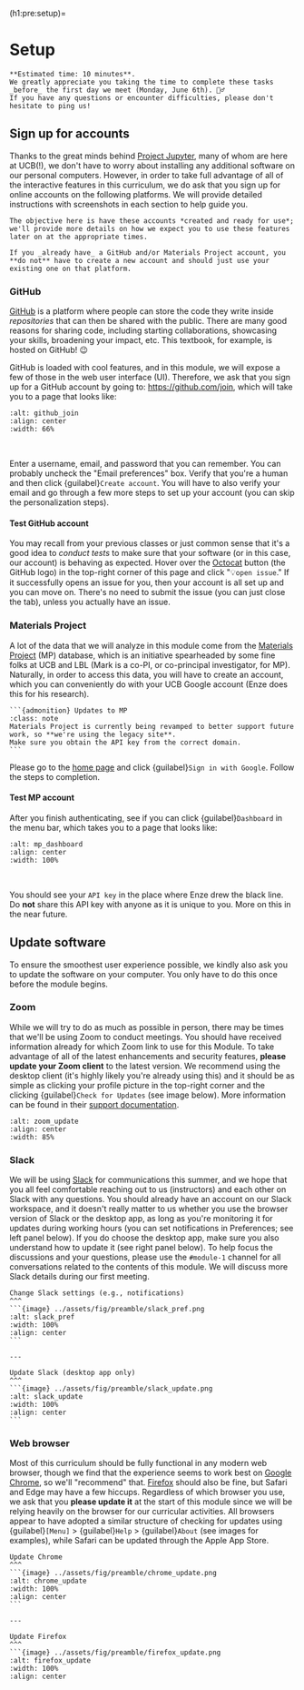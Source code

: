 (h1:pre:setup)=
# Setup


```{important}
**Estimated time: 10 minutes**. 
We greatly appreciate you taking the time to complete these tasks _before_ the first day we meet (Monday, June 6th). 🙇‍♂️
If you have any questions or encounter difficulties, please don't hesitate to ping us! 
```



## Sign up for accounts

Thanks to the great minds behind [Project Jupyter](https://jupyter.org/), many of whom are here at UCB(!), we don't have to worry about installing any additional software on our personal computers.
However, in order to take full advantage of all of the interactive features in this curriculum, we do ask that you sign up for online accounts on the following platforms.
We will provide detailed instructions with screenshots in each section to help guide you.

```{note}
The objective here is have these accounts *created and ready for use*; we'll provide more details on how we expect you to use these features later on at the appropriate times.
```

```{note}
If you _already have_ a GitHub and/or Materials Project account, you **do not** have to create a new account and should just use your existing one on that platform.
```



### GitHub

[GitHub](https://github.com/) is a platform where people can store the code they write inside _repositories_ that can then be shared with the public.
There are many good reasons for sharing code, including starting collaborations, showcasing your skills, broadening your impact, etc.
This textbook, for example, is hosted on GitHub! 😉

GitHub is loaded with cool features, and in this module, we will expose a few of those in the web user interface (UI). 
Therefore, we ask that you sign up for a GitHub account by going to: https://github.com/join, which will take you to a page that looks like:

```{image} ../assets/fig/preamble/github_join.png
:alt: github_join
:align: center
:width: 66%
```    
&nbsp;   

Enter a username, email, and password that you can remember.
You can probably uncheck the "Email preferences" box.
Verify that you're a human and then click {guilabel}`Create account`.
You will have to also verify your email and go through a few more steps to set up your account (you can skip the personalization steps).


#### Test GitHub account

You may recall from your previous classes or just common sense that it's a good idea to _conduct tests_ to make sure that your software (or in this case, our account) is behaving as expected.
Hover over the [Octocat](https://github.com/octocat) button (the GitHub logo) in the top-right corner of this page and click "💡`open issue`."
If it successfully opens an issue for you, then your account is all set up and you can move on.
There's no need to submit the issue (you can just close the tab), unless you actually have an issue.



### Materials Project

A lot of the data that we will analyze in this module come from the [Materials Project](https://legacy.materialsproject.org/) (MP) database, which is an initiative spearheaded by some fine folks at UCB and LBL (Mark is a co-PI, or co-principal investigator, for MP). 
Naturally, in order to access this data, you will have to create an account, which you can conveniently do with your UCB Google account (Enze does this for his research).
````{margin}
```{admonition} Updates to MP
:class: note
Materials Project is currently being revamped to better support future work, so **we're using the legacy site**.
Make sure you obtain the API key from the correct domain.
```
````

Please go to the [home page](https://legacy.materialsproject.org/) and click {guilabel}`Sign in with Google`.
Follow the steps to completion.

#### Test MP account

After you finish authenticating, see if you can click {guilabel}`Dashboard` in the menu bar, which takes you to a page that looks like: 

```{image} ../assets/fig/preamble/mp_dashboard.png
:alt: mp_dashboard
:align: center
:width: 100%
```    
&nbsp;   

You should see your `API key` in the place where Enze drew the black line.
Do **not** share this API key with anyone as it is unique to you.
More on this in the near future.



## Update software

To ensure the smoothest user experience possible, we kindly also ask you to update the software on your computer. 
You only have to do this once before the module begins.


### Zoom

While we will try to do as much as possible in person, there may be times that we'll be using Zoom to conduct meetings. 
You should have received information already for which Zoom link to use for this Module.
To take advantage of all of the latest enhancements and security features, **please update your Zoom client** to the latest version.
We recommend using the desktop client (it's highly likely you're already using this) and it should be as simple as clicking your profile picture in the top-right corner and the clicking {guilabel}`Check for Updates` (see image below).
More information can be found in their [support documentation](https://support.zoom.us/hc/en-us/articles/201362233-Upgrading-Zoom-to-the-latest-version).

```{image} ../assets/fig/preamble/zoom_update.png
:alt: zoom_update
:align: center
:width: 85%
``` 


### Slack

We will be using [Slack](https://slack.com/) for communications this summer, and we hope that you all feel comfortable reaching out to us (instructors) and each other on Slack with any questions.
You should already have an account on our Slack workspace, and it doesn't really matter to us whether you use the browser version of Slack or the desktop app, as long as you're monitoring it for updates during working hours (you can set notifications in Preferences; see left panel below).
If you do choose the desktop app, make sure you also understand how to update it (see right panel below).
To help focus the discussions and your questions, please use the `#module-1` channel for all conversations related to the contents of this module.
We will discuss more Slack details during our first meeting.

````{panels}
Change Slack settings (e.g., notifications)
^^^
```{image} ../assets/fig/preamble/slack_pref.png
:alt: slack_pref
:width: 100%
:align: center
```

---

Update Slack (desktop app only)
^^^
```{image} ../assets/fig/preamble/slack_update.png
:alt: slack_update
:width: 100%
:align: center
```
````



### Web browser

Most of this curriculum should be fully functional in any modern web browser, though we find that the experience seems to work best on [Google Chrome](https://www.google.com/chrome/), so we'll "recommend" that.
[Firefox](https://www.mozilla.org/en-US/firefox/new/) should also be fine, but Safari and Edge may have a few hiccups.
Regardless of which browser you use, we ask that you **please update it** at the start of this module since we will be relying heavily on the browser for our curricular activities.
All browsers appear to have adopted a similar structure of checking for updates using {guilabel}`[Menu]` > {guilabel}`Help` > {guilabel}`About` (see images for examples), while Safari can be updated through the Apple App Store.

````{panels}
Update Chrome
^^^
```{image} ../assets/fig/preamble/chrome_update.png
:alt: chrome_update
:width: 100%
:align: center
```

---

Update Firefox
^^^
```{image} ../assets/fig/preamble/firefox_update.png
:alt: firefox_update
:width: 100%
:align: center
````
